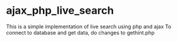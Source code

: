# ajax_php_live_search
This is a simple implementation of live search using php and ajax
To connect to database and get data, do changes to gethint.php
